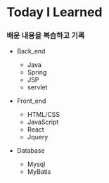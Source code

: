 # Today I Learned


### 배운 내용을 복습하고 기록

- Back_end
  - Java
  - Spring
  - JSP
  - servlet
  
- Front_end
  - HTML/CSS
  - JavaScript
  - React
  - Jquery
  
- Database
  - Mysql
  - MyBatis
  

